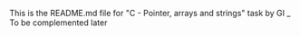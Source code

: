 This is the README.md file for "C - Pointer, arrays and strings" task by GI _ To be complemented later 
